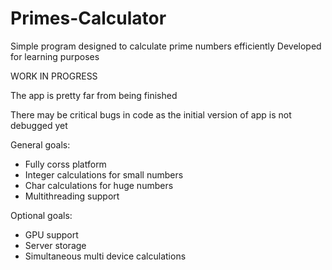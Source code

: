 # Primes-Calculator
Simple program designed to calculate prime numbers efficiently
Developed for learning purposes

WORK IN PROGRESS

The app is pretty far from being finished

There may be critical bugs in code as the initial version of app is not debugged yet

General goals:
- Fully corss platform
- Integer calculations for small numbers
- Char calculations for huge numbers
- Multithreading support

Optional goals:
- GPU support
- Server storage
- Simultaneous multi device calculations
